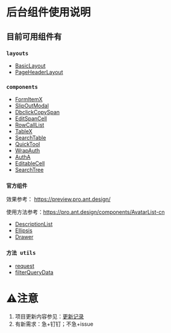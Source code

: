 # 后台组件使用说明


## 目前可用组件有

### `layouts`
* [BasicLayout](src/layouts/BasicLayout/index.md)
* [PageHeaderLayout](src/layouts/PageHeaderLayout/index.md)

###  `components`
* [FormItemX](doc/components/FormItemX/index.md)
* [SlipOutModal](doc/components/SlipOutModal/index.md)
* [DbclickCopySpan](doc/components/DbclickCopySpan/index.md)
* [EditSpanCell](doc/components/EditSpanCell/index.md)
* [RowCallList](doc/components/RowCallList/index.md)
* [TableX](doc/components/TableX/index.md)
* [SearchTable](doc/components/SearchTable/index.md)
* [QuickTool](doc/components/QuickTool/index.md)
* [WrapAuth](doc/components/WrapAuth/index.md)
* [AuthA](doc/components/AuthA/index.md)
* [EditableCell](doc/components/EditableCell/index.md)
* [SearchTree](doc/components/SearchTree/index.md)


### `官方组件`

效果参考： https://preview.pro.ant.design/

使用方法参考：https://pro.ant.design/components/AvatarList-cn
* [DescriptionList](src/components/DescriptionList/index.md)
* [Ellipsis](src/components/Ellipsis/index.md)
* [Drawer](src/components/Drawer/index.md)




### `方法 utils`
* [request](src/utils/request/index.md)
* [filterQueryData](src/utils/queryTool/index.md)





# ⚠️注意

1. 项目更新内容参见：[更新记录](UPDATE.md)
2. 有新需求：急+钉钉；不急+issue
